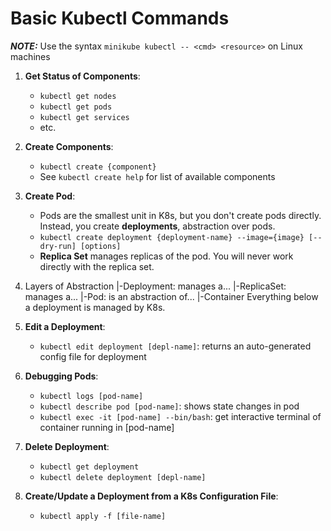 # Basic Kubectl Commands

**_NOTE:_** Use the syntax `minikube kubectl -- <cmd> <resource>` on Linux machines

1. **Get Status of Components**:
    - `kubectl get nodes`
    - `kubectl get pods`
    - `kubectl get services`
    - etc.

2. **Create Components**:
    - `kubectl create {component}`
    - See `kubectl create help` for list of available components

3. **Create Pod**:
    - Pods are the smallest unit in K8s, but you don't create pods directly. Instead, you create **deployments**, abstraction over pods.
    - `kubectl create deployment {deployment-name} --image={image} [--dry-run] [options]`
    - **Replica Set** manages replicas of the pod. You will never work directly with the replica set.

4. Layers of Abstraction
    |-Deployment: manages a...
        |-ReplicaSet: manages a...
            |-Pod: is an abstraction of...
                |-Container
    Everything below a deployment is managed by K8s.

5. **Edit a Deployment**:
    - `kubectl edit deployment [depl-name]`: returns an auto-generated config file for deployment

6. **Debugging Pods**:
    - `kubectl logs [pod-name]`
    - `kubectl describe pod [pod-name]`: shows state changes in pod
    - `kubectl exec -it [pod-name] --bin/bash`: get interactive terminal of container running in [pod-name]

7. **Delete Deployment**:
    - `kubectl get deployment`
    - `kubectl delete deployment [depl-name]`

8. **Create/Update a Deployment from a K8s Configuration File**:
    - `kubectl apply -f [file-name]`